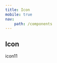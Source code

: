 ```yaml
---
title: Icon
mobile: true
nav:
    path: /components
---
```


## Icon

icon11

<code src="./demo.tsx" />
